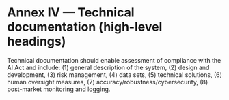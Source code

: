 # Annex IV — Technical documentation (high-level headings)

Technical documentation should enable assessment of compliance with the AI Act and include: (1) general description of the system, (2) design and development, (3) risk management, (4) data sets, (5) technical solutions, (6) human oversight measures, (7) accuracy/robustness/cybersecurity, (8) post-market monitoring and logging.

